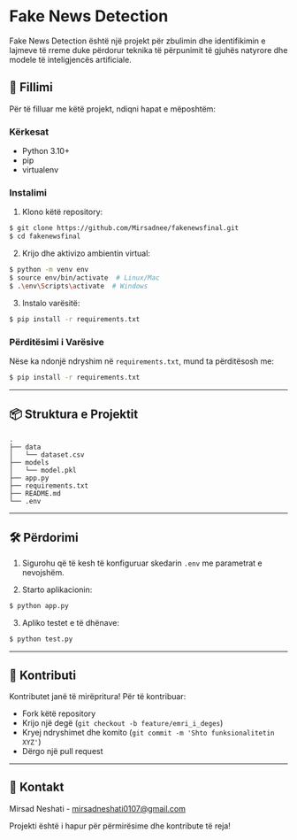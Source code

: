 # Fake News Detection

Fake News Detection është një projekt për zbulimin dhe identifikimin e lajmeve të rreme duke përdorur teknika të përpunimit të gjuhës natyrore dhe modele të inteligjencës artificiale.

## 🚀 Fillimi

Për të filluar me këtë projekt, ndiqni hapat e mëposhtëm:

### Kërkesat
- Python 3.10+
- pip
- virtualenv

### Instalimi

1. Klono këtë repository:

```bash
$ git clone https://github.com/Mirsadnee/fakenewsfinal.git
$ cd fakenewsfinal
```

2. Krijo dhe aktivizo ambientin virtual:

```bash
$ python -m venv env
$ source env/bin/activate  # Linux/Mac
$ .\env\Scripts\activate  # Windows
```

3. Instalo varësitë:

```bash
$ pip install -r requirements.txt
```

### Përditësimi i Varësive
Nëse ka ndonjë ndryshim në `requirements.txt`, mund ta përditësosh me:

```bash
$ pip install -r requirements.txt
```

---

## 📦 Struktura e Projektit
```
.
├── data
│   └── dataset.csv
├── models
│   └── model.pkl
├── app.py
├── requirements.txt
├── README.md
└── .env
```

---

## 🛠️ Përdorimi

1. Sigurohu që të kesh të konfiguruar skedarin `.env` me parametrat e nevojshëm.

2. Starto aplikacionin:

```bash
$ python app.py
```

3. Apliko testet e të dhënave:

```bash
$ python test.py
```

---

## 🤝 Kontributi
Kontributet janë të mirëpritura! Për të kontribuar:
- Fork këtë repository
- Krijo një degë (`git checkout -b feature/emri_i_deges`)
- Kryej ndryshimet dhe komito (`git commit -m 'Shto funksionalitetin XYZ'`)
- Dërgo një pull request

---

## 📧 Kontakt
Mirsad Neshati - [mirsadneshati0107@gmail.com](mailto:mirsadneshati0107@gmail.com)

Projekti është i hapur për përmirësime dhe kontribute të reja!
